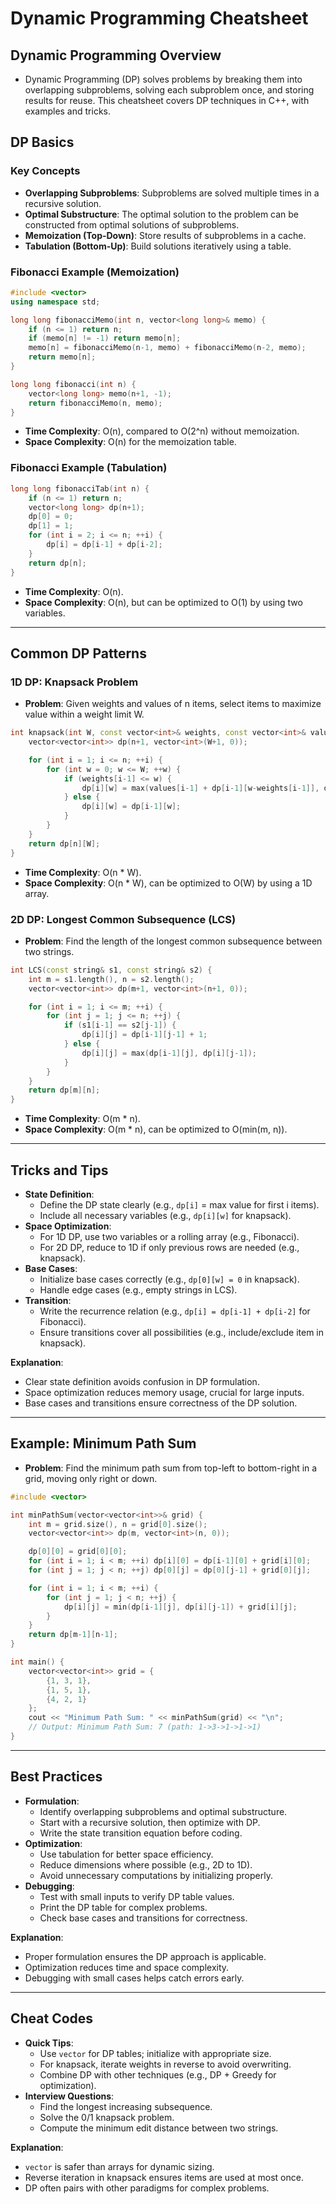 # Dynamic Programming Cheatsheet

## Dynamic Programming Overview

- Dynamic Programming (DP) solves problems by breaking them into overlapping subproblems, solving each subproblem once, and storing results for reuse. This cheatsheet covers DP techniques in C++, with examples and tricks.

## DP Basics

### Key Concepts

- **Overlapping Subproblems**: Subproblems are solved multiple times in a recursive solution.
- **Optimal Substructure**: The optimal solution to the problem can be constructed from optimal solutions of subproblems.
- **Memoization (Top-Down)**: Store results of subproblems in a cache.
- **Tabulation (Bottom-Up)**: Build solutions iteratively using a table.

### Fibonacci Example (Memoization)

```cpp
#include <vector>
using namespace std;

long long fibonacciMemo(int n, vector<long long>& memo) {
    if (n <= 1) return n;
    if (memo[n] != -1) return memo[n];
    memo[n] = fibonacciMemo(n-1, memo) + fibonacciMemo(n-2, memo);
    return memo[n];
}

long long fibonacci(int n) {
    vector<long long> memo(n+1, -1);
    return fibonacciMemo(n, memo);
}
```

- **Time Complexity**: O(n), compared to O(2^n) without memoization.
- **Space Complexity**: O(n) for the memoization table.

### Fibonacci Example (Tabulation)

```cpp
long long fibonacciTab(int n) {
    if (n <= 1) return n;
    vector<long long> dp(n+1);
    dp[0] = 0;
    dp[1] = 1;
    for (int i = 2; i <= n; ++i) {
        dp[i] = dp[i-1] + dp[i-2];
    }
    return dp[n];
}
```

- **Time Complexity**: O(n).
- **Space Complexity**: O(n), but can be optimized to O(1) by using two variables.

---

## Common DP Patterns

### 1D DP: Knapsack Problem

- **Problem**: Given weights and values of n items, select items to maximize value within a weight limit W.

```cpp
int knapsack(int W, const vector<int>& weights, const vector<int>& values, int n) {
    vector<vector<int>> dp(n+1, vector<int>(W+1, 0));

    for (int i = 1; i <= n; ++i) {
        for (int w = 0; w <= W; ++w) {
            if (weights[i-1] <= w) {
                dp[i][w] = max(values[i-1] + dp[i-1][w-weights[i-1]], dp[i-1][w]);
            } else {
                dp[i][w] = dp[i-1][w];
            }
        }
    }
    return dp[n][W];
}
```

- **Time Complexity**: O(n \* W).
- **Space Complexity**: O(n \* W), can be optimized to O(W) by using a 1D array.

### 2D DP: Longest Common Subsequence (LCS)

- **Problem**: Find the length of the longest common subsequence between two strings.

```cpp
int LCS(const string& s1, const string& s2) {
    int m = s1.length(), n = s2.length();
    vector<vector<int>> dp(m+1, vector<int>(n+1, 0));

    for (int i = 1; i <= m; ++i) {
        for (int j = 1; j <= n; ++j) {
            if (s1[i-1] == s2[j-1]) {
                dp[i][j] = dp[i-1][j-1] + 1;
            } else {
                dp[i][j] = max(dp[i-1][j], dp[i][j-1]);
            }
        }
    }
    return dp[m][n];
}
```

- **Time Complexity**: O(m \* n).
- **Space Complexity**: O(m \* n), can be optimized to O(min(m, n)).

---

## Tricks and Tips

- **State Definition**:
  - Define the DP state clearly (e.g., `dp[i]` = max value for first i items).
  - Include all necessary variables (e.g., `dp[i][w]` for knapsack).
- **Space Optimization**:
  - For 1D DP, use two variables or a rolling array (e.g., Fibonacci).
  - For 2D DP, reduce to 1D if only previous rows are needed (e.g., knapsack).
- **Base Cases**:
  - Initialize base cases correctly (e.g., `dp[0][w] = 0` in knapsack).
  - Handle edge cases (e.g., empty strings in LCS).
- **Transition**:
  - Write the recurrence relation (e.g., `dp[i] = dp[i-1] + dp[i-2]` for Fibonacci).
  - Ensure transitions cover all possibilities (e.g., include/exclude item in knapsack).

**Explanation**:

- Clear state definition avoids confusion in DP formulation.
- Space optimization reduces memory usage, crucial for large inputs.
- Base cases and transitions ensure correctness of the DP solution.

---

## Example: Minimum Path Sum

- **Problem**: Find the minimum path sum from top-left to bottom-right in a grid, moving only right or down.

```cpp
#include <vector>

int minPathSum(vector<vector<int>>& grid) {
    int m = grid.size(), n = grid[0].size();
    vector<vector<int>> dp(m, vector<int>(n, 0));

    dp[0][0] = grid[0][0];
    for (int i = 1; i < m; ++i) dp[i][0] = dp[i-1][0] + grid[i][0];
    for (int j = 1; j < n; ++j) dp[0][j] = dp[0][j-1] + grid[0][j];

    for (int i = 1; i < m; ++i) {
        for (int j = 1; j < n; ++j) {
            dp[i][j] = min(dp[i-1][j], dp[i][j-1]) + grid[i][j];
        }
    }
    return dp[m-1][n-1];
}

int main() {
    vector<vector<int>> grid = {
        {1, 3, 1},
        {1, 5, 1},
        {4, 2, 1}
    };
    cout << "Minimum Path Sum: " << minPathSum(grid) << "\n";
    // Output: Minimum Path Sum: 7 (path: 1->3->1->1->1)
}
```

---

## Best Practices

- **Formulation**:
  - Identify overlapping subproblems and optimal substructure.
  - Start with a recursive solution, then optimize with DP.
  - Write the state transition equation before coding.
- **Optimization**:
  - Use tabulation for better space efficiency.
  - Reduce dimensions where possible (e.g., 2D to 1D).
  - Avoid unnecessary computations by initializing properly.
- **Debugging**:
  - Test with small inputs to verify DP table values.
  - Print the DP table for complex problems.
  - Check base cases and transitions for correctness.

**Explanation**:

- Proper formulation ensures the DP approach is applicable.
- Optimization reduces time and space complexity.
- Debugging with small cases helps catch errors early.

---

## Cheat Codes

- **Quick Tips**:
  - Use `vector` for DP tables; initialize with appropriate size.
  - For knapsack, iterate weights in reverse to avoid overwriting.
  - Combine DP with other techniques (e.g., DP + Greedy for optimization).
- **Interview Questions**:
  - Find the longest increasing subsequence.
  - Solve the 0/1 knapsack problem.
  - Compute the minimum edit distance between two strings.

**Explanation**:

- `vector` is safer than arrays for dynamic sizing.
- Reverse iteration in knapsack ensures items are used at most once.
- DP often pairs with other paradigms for complex problems.